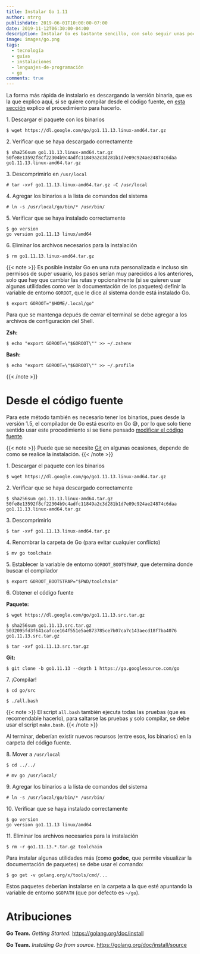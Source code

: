 ```yaml
---
title: Instalar Go 1.11
author: ntrrg
publishdate: 2019-06-01T10:00:00-07:00
date: 2019-11-12T06:30:00-04:00
description: Instalar Go es bastante sencillo, con solo seguir unas pocas instrucciones cualquiera puede hacerlo.
image: images/go.png
tags:
  - tecnología
  - guías
  - instalaciones
  - lenguajes-de-programación
  - go
comments: true
---
```


La forma más rápida de instalarlo es descargando la versión binaria, que es la
que explico aquí, si se quiere compilar desde el código fuente, en [esta sección](#desde-el-código-fuente)
explico el procedimiento para hacerlo.

1\. Descargar el paquete con los binarios

```shell-session
$ wget https://dl.google.com/go/go1.11.13.linux-amd64.tar.gz
```

2\. Verificar que se haya descargado correctamente

```shell-session
$ sha256sum go1.11.13.linux-amd64.tar.gz
50fe8e13592f8cf22304b9c4adfc11849a2c3d281b1d7e09c924ae24874c6daa  go1.11.13.linux-amd64.tar.gz
```

3\. Descomprimirlo en `/usr/local`

```shell-session
# tar -xvf go1.11.13.linux-amd64.tar.gz -C /usr/local
```

4\. Agregar los binarios a la lista de comandos del sistema

```shell-session
# ln -s /usr/local/go/bin/* /usr/bin/
```

5\. Verificar que se haya instalado correctamente

```shell-session
$ go version
go version go1.11.13 linux/amd64
```

6\. Eliminar los archivos necesarios para la instalación

```shell-session
$ rm go1.11.13.linux-amd64.tar.gz
```

{{< note >}}
Es posible instalar Go en una ruta personalizada e incluso sin permisos de
super usuario, los pasos serían muy parecidos a los anteriores, solo que hay
que cambiar las rutas y opcionalmente (si se quieren usar algunas utilidades
como ver la documentación de los paquetes) definir la variable de entorno
`GOROOT`, que le dice al sistema donde está instalado Go.

```shell-session
$ export GOROOT="$HOME/.local/go"
```

Para que se mantenga depués de cerrar el terminal se debe agregar a los
archivos de configuración del Shell.

**Zsh:**

```shell-session
$ echo "export GOROOT=\"$GOROOT\"" >> ~/.zshenv
```

**Bash:**

```shell-session
$ echo "export GOROOT=\"$GOROOT\"" >> ~/.profile
```
{{< /note >}}

# Desde el código fuente

Para este método también es necesario tener los binarios, pues desde la
versión 1.5, el compilador de Go está escrito en Go 😅, por lo que solo
tiene sentido usar este procedimiento si se tiene pensado [modificar el código
fuente](./../contribute-to-go/index.es.md).

{{< note >}}
Puede que se necesite [Git](https://git-scm.com/) en algunas ocasiones, depende
de como se realice la instalación.
{{< /note >}}

1\. Descargar el paquete con los binarios

```shell-session
$ wget https://dl.google.com/go/go1.11.13.linux-amd64.tar.gz
```

2\. Verificar que se haya descargado correctamente

```shell-session
$ sha256sum go1.11.13.linux-amd64.tar.gz
50fe8e13592f8cf22304b9c4adfc11849a2c3d281b1d7e09c924ae24874c6daa  go1.11.13.linux-amd64.tar.gz
```

3\. Descomprimirlo

```shell-session
$ tar -xvf go1.11.13.linux-amd64.tar.gz
```

4\. Renombrar la carpeta de Go (para evitar cualquier conflicto)

```shell-session
$ mv go toolchain
```

5\. Establecer la variable de entorno `GOROOT_BOOTSTRAP`, que determina donde
    buscar el compilador

```shell-session
$ export GOROOT_BOOTSTRAP="$PWD/toolchain"
```

6\. Obtener el código fuente

**Paquete:**

```shell-session
$ wget https://dl.google.com/go/go1.11.13.src.tar.gz
```

```shell-session
$ sha256sum go1.11.13.src.tar.gz
5032095fd3f641cafcce164f551e5ae873785ce7b07ca7c143aecd18f7ba4076  go1.11.13.src.tar.gz
```

```shell-session
$ tar -xvf go1.11.13.src.tar.gz
```

**Git:**

```shell-session
$ git clone -b go1.11.13 --depth 1 https://go.googlesource.com/go
```

7\. ¡Compilar!

```shell-session
$ cd go/src
```

```shell-session
$ ./all.bash
```

{{< note >}}
El script `all.bash` también ejecuta todas las pruebas (que es recomendable
hacerlo), para saltarse las pruebas y solo compilar, se debe usar el script
`make.bash`.
{{< /note >}}

Al terminar, deberían existir nuevos recursos (entre esos, los binarios) en la
carpeta del código fuente.

8\. Mover a `/usr/local`

```shell-session
$ cd ../../
```

```shell-session
# mv go /usr/local/
```

9\. Agregar los binarios a la lista de comandos del sistema

```shell-session
# ln -s /usr/local/go/bin/* /usr/bin/
```

10\. Verificar que se haya instalado correctamente

```shell-session
$ go version
go version go1.11.13 linux/amd64
```

11\. Eliminar los archivos necesarios para la instalación

```shell-session
$ rm -r go1.11.13.*.tar.gz toolchain
```

Para instalar algunas utilidades más (como **godoc**, que permite visualizar la
documentación de paquetes) se debe usar el comando:

```shell-session
$ go get -v golang.org/x/tools/cmd/...
```

Estos paquetes deberían instalarse en la carpeta a la que esté apuntando la
variable de entorno `$GOPATH` (que por defecto es `~/go`).

# Atribuciones

**Go Team.** *Getting Started.* <https://golang.org/doc/install>

**Go Team.** *Installing Go from source.* <https://golang.org/doc/install/source>

